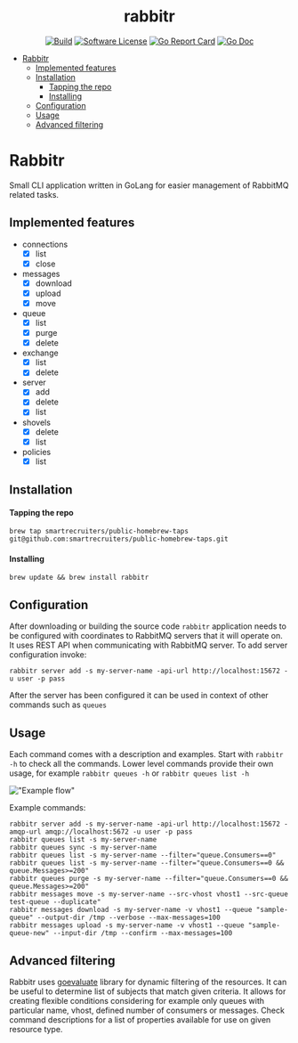 <p align="center">
	<h1 align="center">rabbitr</h1>
	<p align="center">
		<a href="https://app.travis-ci.com/github/smartrecruiters/rabbitr"><img alt="Build" src="https://app.travis-ci.com/smartrecruiters/rabbitr.svg?branch=master"></a>
		<a href="/LICENSE"><img alt="Software License" src="https://img.shields.io/badge/license-MIT-brightgreen.svg?style=flat-square"></a>
		<a href="https://goreportcard.com/report/github.com/smartrecruiters/rabbitr"><img alt="Go Report Card" src="https://goreportcard.com/badge/github.com/smartrecruiters/rabbitr?style=flat-square"></a>
		<a href="http://godoc.org/github.com/smartrecruiters/rabbitr"><img alt="Go Doc" src="https://img.shields.io/badge/godoc-reference-brightgreen.svg?style=flat-square"></a>
	</p>
</p>
<!-- MarkdownTOC autolink="true" bracket="round" autoanchor="true" -->

- [Rabbitr](#rabbitr)
  - [Implemented features](#implemented-features)
  - [Installation](#installation)
    - [Tapping the repo](#tapping-the-repo)
    - [Installing](#installing)
  - [Configuration](#configuration)
  - [Usage](#usage)
  - [Advanced filtering](#advanced-filtering)

<!-- /MarkdownTOC -->

<a id="rabbitr"></a>
# Rabbitr

Small CLI application written in GoLang for easier management of RabbitMQ related tasks. 

<a id="implemented-features"></a>
## Implemented features

 - connections
     - [x] list
     - [x] close
 - messages
     - [x] download
     - [x] upload
     - [x] move
 - queue  
     - [x] list
     - [x] purge  
     - [x] delete
 - exchange  
     - [x] list
     - [x] delete
 - server
     - [x] add
     - [x] delete
     - [x] list
 - shovels     
     - [x] delete
     - [x] list
 - policies     
     - [x] list
 
<a id="installation"></a>
## Installation

<a id="tapping-the-repo"></a>
#### Tapping the repo
`brew tap smartrecruiters/public-homebrew-taps git@github.com:smartrecruiters/public-homebrew-taps.git`

<a id="installing"></a>
#### Installing
`brew update && brew install rabbitr`
 
<a id="configuration"></a>
## Configuration
After downloading or building the source code `rabbitr` application needs to be configured with coordinates to 
RabbitMQ servers that it will operate on. It uses REST API when communicating with RabbitMQ server. 
To add server configuration invoke:

`rabbitr server add -s my-server-name -api-url http://localhost:15672 -u user -p pass`

After the server has been configured it can be used in context of other commands such as `queues`

<a id="usage"></a>
## Usage
Each command comes with a description and examples. Start with `rabbitr -h` to check all the commands. 
Lower level commands provide their own usage, for example `rabbitr queues -h` or `rabbitr queues list -h`

!["Example flow"](rabbitr-demo.gif)

Example commands:

```
rabbitr server add -s my-server-name -api-url http://localhost:15672 -amqp-url amqp://localhost:5672 -u user -p pass
rabbitr queues list -s my-server-name
rabbitr queues sync -s my-server-name
rabbitr queues list -s my-server-name --filter="queue.Consumers==0"
rabbitr queues list -s my-server-name --filter="queue.Consumers==0 && queue.Messages>=200"
rabbitr queues purge -s my-server-name --filter="queue.Consumers==0 && queue.Messages>=200"
rabbitr messages move -s my-server-name --src-vhost vhost1 --src-queue test-queue --duplicate"
rabbitr messages download -s my-server-name -v vhost1 --queue "sample-queue" --output-dir /tmp --verbose --max-messages=100
rabbitr messages upload -s my-server-name -v vhost1 --queue "sample-queue-new" --input-dir /tmp --confirm --max-messages=100
```

<a id="advanced-filtering"></a>
## Advanced filtering
Rabbitr uses [goevaluate](https://github.com/Knetic/govaluate#govaluate) library for dynamic filtering of the resources.
It can be useful to determine list of subjects that match given criteria.
It allows for creating flexible conditions considering for example only queues with particular name, vhost, defined number of consumers or messages.
Check command descriptions for a list of properties available for use on given resource type.     
